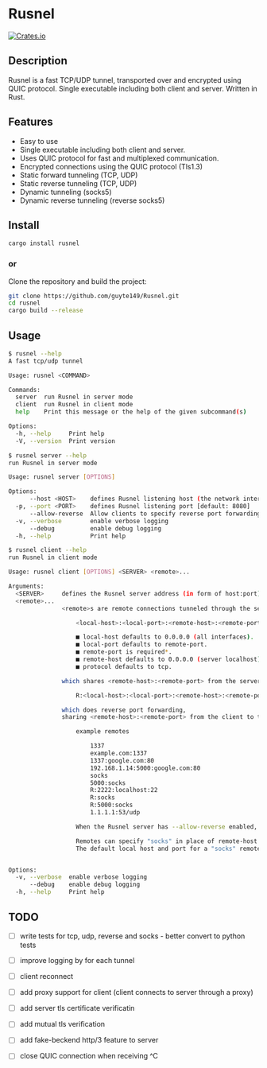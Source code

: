 # Rusnel

[![Crates.io](https://img.shields.io/crates/v/rusnel.svg)](https://crates.io/crates/rusnel)

## Description
Rusnel is a fast TCP/UDP tunnel, transported over and encrypted using QUIC protocol. Single executable including both client and server. Written in Rust.


## Features
-   Easy to use
-   Single executable including both client and server.
-   Uses QUIC protocol for fast and multiplexed communication.
-   Encrypted connections using the QUIC protocol (Tls1.3)
-   Static forward tunneling (TCP, UDP)
-   Static reverse tunneling (TCP, UDP)
-   Dynamic tunneling (socks5)
-   Dynamic reverse tunneling (reverse socks5)



## Install
```bash
cargo install rusnel
```

### or

Clone the repository and build the project:
```bash
git clone https://github.com/guyte149/Rusnel.git
cd rusnel
cargo build --release
```

## Usage
```bash
$ rusnel --help
A fast tcp/udp tunnel

Usage: rusnel <COMMAND>

Commands:
  server  run Rusnel in server mode
  client  run Rusnel in client mode
  help    Print this message or the help of the given subcommand(s)

Options:
  -h, --help     Print help
  -V, --version  Print version
```

```bash
$ rusnel server --help
run Rusnel in server mode

Usage: rusnel server [OPTIONS]

Options:
      --host <HOST>    defines Rusnel listening host (the network interface) [default: 0.0.0.0]
  -p, --port <PORT>    defines Rusnel listening port [default: 8080]
      --allow-reverse  Allow clients to specify reverse port forwarding remotes
  -v, --verbose        enable verbose logging
      --debug          enable debug logging
  -h, --help           Print help
```

```bash
$ rusnel client --help
run Rusnel in client mode

Usage: rusnel client [OPTIONS] <SERVER> <remote>...

Arguments:
  <SERVER>     defines the Rusnel server address (in form of host:port)
  <remote>...
               <remote>s are remote connections tunneled through the server, each which come in the form:

                   <local-host>:<local-port>:<remote-host>:<remote-port>/<protocol>

                   ■ local-host defaults to 0.0.0.0 (all interfaces).
                   ■ local-port defaults to remote-port.
                   ■ remote-port is required*.
                   ■ remote-host defaults to 0.0.0.0 (server localhost).
                   ■ protocol defaults to tcp.

               which shares <remote-host>:<remote-port> from the server to the client as <local-host>:<local-port>, or:

                   R:<local-host>:<local-port>:<remote-host>:<remote-port>/<protocol>

               which does reverse port forwarding,
               sharing <remote-host>:<remote-port> from the client to the server\'s <local-host>:<local-port>.

                   example remotes

                       1337
                       example.com:1337
                       1337:google.com:80
                       192.168.1.14:5000:google.com:80
                       socks
                       5000:socks
                       R:2222:localhost:22
                       R:socks
                       R:5000:socks
                       1.1.1.1:53/udp

                   When the Rusnel server has --allow-reverse enabled, remotes can be prefixed with R to denote that they are reversed.

                   Remotes can specify "socks" in place of remote-host and remote-port.
                   The default local host and port for a "socks" remote is 127.0.0.1:1080.


Options:
  -v, --verbose  enable verbose logging
      --debug    enable debug logging
  -h, --help     Print help
```

## TODO
- [ ] write tests for tcp, udp, reverse and socks - better convert to python tests
- [ ] improve logging by for each tunnel
- [ ] client reconnect
- [ ] add proxy support for client (client connects to server through a proxy)
- [ ] add server tls certificate verificatin
- [ ] add mutual tls verification
- [ ] add fake-beckend http/3 feature to server
- [ ] close QUIC connection when receiving ^C

